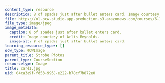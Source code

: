 ```yaml
---
content_type: resource
description: 8 of spades just after bullet enters card. Image courtesy of Arlis Reynolds.
file: https://ol-ocw-studio-app-production.s3.amazonaws.com/courses/6-163-strobe-project-laboratory-fall-2005/04ca3e9ffd539951e222b78cf7b872e0_card1.jpg
file_type: image/jpeg
image_metadata:
  caption: 8 of spades just after bullet enters card.
  credit: Image courtesy of Arlis Reynolds.
  image-alt: 8 of spades just after bullet enters card.
learning_resource_types: []
ocw_type: OCWImage
parent_title: Strobe Photos
parent_type: CourseSection
resourcetype: Image
title: card1.jpg
uid: 04ca3e9f-fd53-9951-e222-b78cf7b872e0
---
```

